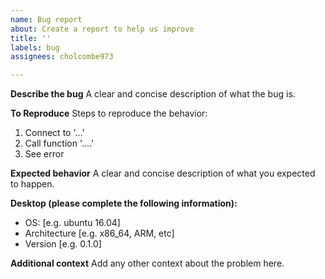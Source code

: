 ```yaml
---
name: Bug report
about: Create a report to help us improve
title: ''
labels: bug
assignees: cholcombe973

---
```


**Describe the bug**
A clear and concise description of what the bug is.

**To Reproduce**
Steps to reproduce the behavior:
1. Connect to '...'
2. Call function '....'
3. See error

**Expected behavior**
A clear and concise description of what you expected to happen.

**Desktop (please complete the following information):**
 - OS: [e.g. ubuntu 16.04]
 - Architecture [e.g. x86_64, ARM, etc]
 - Version [e.g. 0.1.0]

**Additional context**
Add any other context about the problem here.
